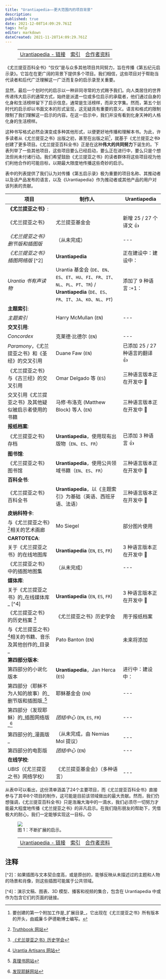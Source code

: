 ```yaml
---
title: "Urantiapedia——更大范围内的项目背景"
description:
published: true
date: 2021-12-08T14:09:29.761Z
tags: help
editor: markdown
dateCreated: 2021-11-28T14:09:29.761Z
---
```


<figure class="table chapter-navigator">
  <table>
    <tbody>
      <tr>
        <td><a href="/zh/help/links">Urantiapedia - 链接</a></td>
        <td><a href="/zh/help">索引</a></td>
        <td><a href="/zh/help/roles">合作者资料</a></td>
      </tr>
    </tbody>
  </table>
</figure>

《尤兰提亚百科全书》“仅仅”是与众多其他项目共同努力，旨在传播《第五纪元启示录》。它旨在在更广阔的背景下提供多个项目。我们相信，这些项目对于帮助当代读者和后代广泛理解这一广泛而复杂的启示录至关重要。

显然，最后一个划时代的启示以一种非同寻常的方式赐予我们。向人类居住的世界传递伟大启示的通常方式，始终是派遣​​一位或多位启示的承载者，他们通过自身的化身和生活榜样留下了启示信息，通常是生活榜样，而非文字集。然而，第五个划时代的启示却以书面文本的形式呈现，这无疑具有重要的意义。语言和格式的限制限制了我们理解这一启示的内容。在这一启示中，我们并没有看到化身天神的人格化身的生活榜样。

这种书写格式必然会演变成多种其他形式，以便更好地传播和理解本书。为此，许多读者从《尤兰提亚之书》出版之初，甚至在出版之前[^1]，就基于《尤兰提亚之书》创建了更多项目。《尤兰提亚百科全书》正是在这种**伟大的共同努力**下诞生的。下表列举了一些其他项目，这些项目要么已经启动，要么正在进行中，要么只是个想法但尚未付诸行动。我们希望鼓励《尤兰提亚之书》的读者群体将这些项目视为他们利他合作的可能目标，以期最大限度地传播这些奇妙的启示。

表中的列表提供了我们认为对传播《第五启示录》极为重要的项目名称、其推动者以及该产品发布的语言，以及《Urantiapedia》作为推动者或其他产品的用户对该列表的贡献。

项目 | 制作人 | Urantiapedia
--- | --- | ---
**《尤兰提亚之书》**: | &nbsp; | &nbsp;
《尤兰提亚之书》| 尤兰提亚基金会 | 新增 25 / 27 个译文 :+1:
_《尤兰提亚之书》删节版和插图版_ | （从未完成）| ---
_《尤兰提亚之书》插图网络版_ [^2] | **Urantiapedia** | 正在建设中：建设中：
_Urantia 书有声读物_ | Urantia 基金会 (`DE`、`EN`、`ES`、`ET`、`HU`、`FI`、`FR`、`IT`、`NL`、`PL`、`PT`、`TR`) / **Urantiapedia** (`DE`、`ES`、`FR`、`IT`、`JA`、`KO`、`NL`、`PT`) |添加了 9 种语言 ​​:+1：
**主题索引**: | &nbsp; | &nbsp;
_主题索引_ | Harry McMullan (`EN`) | ---
**交叉引用**: | &nbsp; | &nbsp;
_Concordex_ |克莱德·比德尔 (`EN`) | ---
_Paramony_，《尤兰提亚之书》和《圣经》的交叉引用 | Duane Faw (`EN`) | 已添加 25 / 27 种语言的翻译 ​​:+1:
《尤兰提亚之书》与《古兰经》的交叉引用 | Omar Delgado 等 (`ES`) | 三种语言版本正在开发中 :construction:
交叉引用《尤兰提亚之书》及其他疑似被启示者使用的书籍 | 马修·布洛克 (Matthew Block) 等人 (`EN`) | 三种语言版本正在开发中 :construction:
**报纸档案**: | &nbsp; | &nbsp;
《尤兰提亚之书》存档 | **Urantiapedia**，使用现有出版物（`EN`、`ES`、`FR`）| 已添加 3 种语言 ​​:+1:
**图书馆**: | &nbsp; | &nbsp;
《尤兰提亚之书》图书馆 | **Urantiapedia**，使用公共领域书籍（`EN`、`ES`、`FR`）| 三种语言版本正在开发中 :construction:
**百科全书**: | &nbsp; | &nbsp;
《尤兰提亚之书》百科全书 | **Urantiapedia**，以《主题索引》为基础（英语、西班牙语、法语）| 三种语言版本正在开发中 :construction:
**皮纳科特卡**: | &nbsp; | &nbsp;
与《尤兰提亚之书》[^3]相关的艺术画廊 | Mo Siegel | 部分图片使用
**CARTOTECA**: | &nbsp; | &nbsp;
关于《尤兰提亚之书》的在线地图库 | **Urantiapedia** (`EN`, `ES`, `FR`) | 3 种语言版本正在开发中 :construction:
《尤兰提亚之书》中的插图地图集 | （从未完成）| ---
**媒体库**: | &nbsp; | &nbsp;
关于《尤兰提亚之书》的_在线媒体库_ [^4] | **Urantiapedia** (`EN`, `ES`, `FR`) | 3 种语言版本正在开发中 :construction:
《尤兰提亚之书》的历史档案 [^5] | 《尤兰提亚之书》历史学会 | 用于报纸档案
与《尤兰提亚之书》[^6]相关的书籍、音乐及其他创作的_目录_ | Pato Banton (`EN`) | 未来将添加
**第四部分版本**: | &nbsp; | &nbsp;
第四部分的小说化版本 | **Urantiapedia**，Jan Herca (`ES`) | 进行中：建设中：
第四部分（耶稣不为人知的故事）的_删节版和插图版_[^7] | 耶稣基金会 (`EN`) | ---
第四部分（发现耶稣）的_插图网络版_[^8] | _团结中心_ (`EN`, `ES`, `FR`) | ---
第四部分的_漫画版_ | （从未完成，由 Nemias Mol 提议）| ---
第四部分的电影版 | _团结中心_ (`EN`) | ---
**在线学校**: | &nbsp; | &nbsp;
_UBIS_（《尤兰提亚之书》网络学校）|《尤兰提亚基金会》（多种语言）| ---

从表中可以看出，这份清单涵盖了24个主要项目，而《尤兰提亚百科全书》直接参与了其中8个项目的制作，这可能是目前该领域做出的最大贡献。然而，我们仍想强调，《尤兰提亚百科全书》只是浩瀚大海中的一滴水，我们必须尽一切努力才能最大程度地传播《尤兰提亚之书》的非凡启示。在我们隐形朋友的帮助下，凭借极大的耐心，我们一定能够实现这一目标。:wink:

<figure id="Figure_1" class="image urantiapedia">
<img src="/image/help/Projects_en.svg">
<figcaption>图 1：不断扩展的启示。</figcaption>
</figure>

<figure class="table chapter-navigator">
  <table>
    <tbody>
      <tr>
        <td><a href="/zh/help/links">Urantiapedia - 链接</a></td>
        <td><a href="/zh/help">索引</a></td>
        <td><a href="/zh/help/roles">合作者资料</a></td>
      </tr>
    </tbody>
  </table>
</figure>

## 注释

[^1]: 要创建的第一个附加工作是_扩展目录_，它出现在《尤兰提亚之书》所有版本的开头，由威廉·S·萨德勒博士编写。

[^2]：如果插图与文本契合度高，或是原创的，能够反映从未描述过的主题和人物的场景和肖像，则这些插图可能属于公共领域。

[^3]: [Truthbook 网站](https://truthbook.com/truthbook-galleries/)

[^4]：演示文稿、图表、3D 模型、播客和视频的集合，包含在 Urantiapedia 中或作为包含它们的页面的链接。

[^5]: [《尤兰提亚之书》历史学会](https://ubhistory.org/)

[^6]: [Urantia Artisans 网站](https://urantiaartisans.com/)

[^7]: [真理书网站](https://truthbook.com/untold-story-of-jesus/)

[^8]: [发现耶稣网站](https://discoverjesus.com/)
